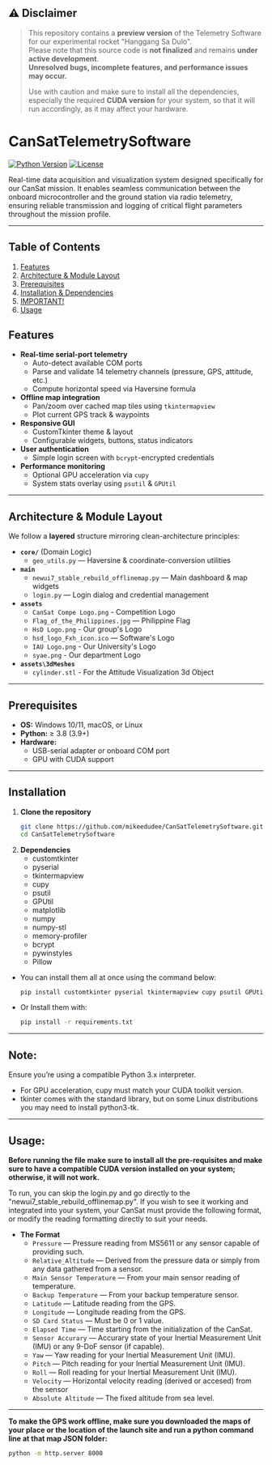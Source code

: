 ## ⚠️ Disclaimer 
> This repository contains a **preview version** of the Telemetry Software for our experimental rocket "Hanggang Sa Dulo".  
> Please note that this source code is **not finalized** and remains **under active development**.  
> **Unresolved bugs, incomplete features, and performance issues may occur.**
> 
> Use with caution and make sure to install all the dependencies, especially the required **CUDA version** for your system, so that it will run accordingly, as it may affect your hardware.

# CanSatTelemetrySoftware

[![Python Version](https://img.shields.io/badge/python-3.8%2B-blue.svg)]()
[![License](https://img.shields.io/badge/license-MIT-green.svg)]()

Real-time data acquisition and visualization system designed specifically for our CanSat mission. It enables seamless communication between the onboard microcontroller and the ground station via radio telemetry, ensuring reliable transmission and logging of critical flight parameters throughout the mission profile.

---

## Table of Contents

1. [Features](#features)
2. [Architecture & Module Layout](#architecture--module-layout)
3. [Prerequisites](#prerequisites)
4. [Installation & Dependencies](#installation)
5. [IMPORTANT!](#Note)
6. [Usage](#Usage)

## Features

- **Real-time serial-port telemetry**  
  - Auto-detect available COM ports  
  - Parse and validate 14 telemetry channels (pressure, GPS, attitude, etc.)  
  - Compute horizontal speed via Haversine formula  
- **Offline map integration**  
  - Pan/zoom over cached map tiles using `tkintermapview`  
  - Plot current GPS track & waypoints  
- **Responsive GUI**  
  - CustomTkinter theme & layout  
  - Configurable widgets, buttons, status indicators  
- **User authentication**  
  - Simple login screen with `bcrypt`-encrypted credentials  
- **Performance monitoring**  
  - Optional GPU acceleration via `cupy`  
  - System stats overlay using `psutil` & `GPUtil`  

---

## Architecture & Module Layout

We follow a **layered** structure mirroring clean-architecture principles:

- **`core/`** (Domain Logic)  
  - `geo_utils.py` ― Haversine & coordinate-conversion utilities   
- **`main`**  
  - `newui7_stable_rebuild_offlinemap.py` ― Main dashboard & map widgets  
  - `login.py` ― Login dialog and credential management
- **`assets`**
  - `CanSat Compe Logo.png` - Competition Logo
  - `Flag_of_the_Philippines.jpg` — Philippine Flag
  - `HsD Logo.png` - Our group's Logo
  - `hsd_logo_Fxh_icon.ico` — Software's Logo
  - `IAU Logo.png` - Our University's Logo
  - `syae.png` - Our department Logo
- **`assets\3dMeshes`**
    - `cylinder.stl` - For the Attitude Visualization 3d Object
      
---

## Prerequisites

- **OS:** Windows 10/11, macOS, or Linux  
- **Python:** ≥ 3.8 (3.9+)  
- **Hardware:**  
  - USB-serial adapter or onboard COM port  
  - GPU with CUDA support

---

## Installation

1. **Clone the repository**  
   ```bash
   git clone https://github.com/mikeedudee/CanSatTelemetrySoftware.git
   cd CanSatTelemetrySoftware

2. **Dependencies**
    - customtkinter
    - pyserial
    - tkintermapview
    - cupy
    - psutil
    - GPUtil
    - matplotlib
    - numpy
    - numpy-stl
    - memory-profiler
    - bcrypt
    - pywinstyles
    - Pillow

* You can install them all at once using the command below:
  ```bash
  pip install customtkinter pyserial tkintermapview cupy psutil GPUtil matplotlib numpy numpy-stl memory-profiler bcrypt pywinstyles Pillow

* Or Install them with:
  ```bash
  pip install -r requirements.txt

---

## Note:
Ensure you’re using a compatible Python 3.x interpreter.
- For GPU acceleration, cupy must match your CUDA toolkit version.
- tkinter comes with the standard library, but on some Linux distributions you may need to install python3-tk.

---

## Usage:
**Before running the file make sure to install all the pre-requisites and make sure to have a compatible CUDA version installed on your system; otherwise, it will not work.**


To run, you can skip the login.py and go directly to the "newui7_stable_rebuild_offlinemap.py". If you wish to see it working and integrated into your system, your CanSat must provide the following format, or modify the reading formatting directly to suit your needs.
- **The Format**
  - `Pressure` ― Pressure reading from MS5611 or any sensor capable of providing such.
  - `Relative_Altitude` — Derived from the pressure data or simply from any data gathered from a sensor.
  - `Main Sensor Temperature` — From your main sensor reading of temperature.
  - `Backup Temperature` — From your backup temperature sensor.
  - `Latitude` — Latitude reading from the GPS.
  - `Longitude` — Longitude reading from the GPS.
  - `SD Card Status` — Must be 0 or 1 value.
  - `Elapsed Time` — Time starting from the initialization of the CanSat.
  - `Sensor Accurary` — Accurary state of your Inertial Measurement Unit (IMU) or any 9-DoF sensor (if capable).
  - `Yaw` — Yaw reading for your Inertial Measurement Unit (IMU).
  - `Pitch` — Pitch reading for your Inertial Measurement Unit (IMU).
  - `Roll` — Roll reading for your Inertial Measurement Unit (IMU).
  - `Velocity` — Horizontal velocity reading (derived or accesed) from the sensor
  - `Absolute Altitude` — The fixed altitude from sea level.

---

**To make the GPS work offline, make sure you downloaded the maps of your place or the location of the launch site and run a python command line at that map JSON folder:**
  ```bash
  python -m http.server 8000
